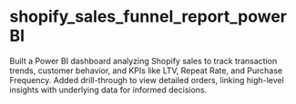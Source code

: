 # shopify_sales_funnel_report_powerBI
Built a Power BI dashboard analyzing Shopify sales to track transaction trends, customer behavior, and KPIs like LTV, Repeat Rate, and Purchase Frequency. Added drill-through to view detailed orders, linking high-level insights with underlying data for informed decisions.
